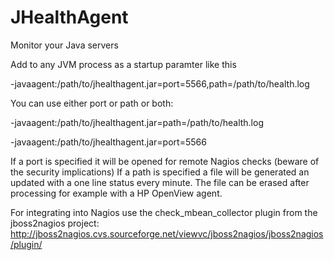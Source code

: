 # JHealthAgent
Monitor your Java servers

Add to any JVM process as a startup paramter like this

-javaagent:/path/to/jhealthagent.jar=port=5566,path=/path/to/health.log

You can use either port or path or both:

-javaagent:/path/to/jhealthagent.jar=path=/path/to/health.log

-javaagent:/path/to/jhealthagent.jar=port=5566

If a port is specified it will be opened for remote Nagios checks (beware of the security implications)
If a path is specified a file will be generated an updated with a one line status every minute.
The file can be erased after processing for example with a HP OpenView agent.

For integrating into Nagios use the check_mbean_collector plugin from the jboss2nagios project: http://jboss2nagios.cvs.sourceforge.net/viewvc/jboss2nagios/jboss2nagios/plugin/
